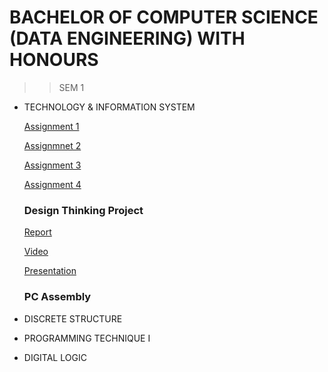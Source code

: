 # BACHELOR OF COMPUTER SCIENCE (DATA ENGINEERING) WITH HONOURS

>> SEM 1
* TECHNOLOGY & INFORMATION SYSTEM

  [Assignment 1](https://github.com/firzanabadrus/SECPH-1/blob/main/SECP1513-Technology%26Information%20System/Career%20Development%20Poster.pdf)

  [Assignmnet 2](https://youtu.be/EDu7X31AlpE?si=Y5dywFeZyrIm0iLe)

  [Assignment 3](https://github.com/firzanabadrus/SECPH-1/blob/main/SECP1513-Technology%26Information%20System/Newsletter%20on%20Industrial%20Visit%20Petronas-Huawei.pdf)

  [Assignment 4](https://github.com/firzanabadrus/SECPH-1/blob/main/SECP1513-Technology%26Information%20System/Report%20on%20Industries%20Talk%202a_%20System%20Development%20%40%20Credence%20(TM%20Subsidiary).pdf)

  ### Design Thinking Project
  [Report](https://github.com/firzanabadrus/SECPH-1/blob/main/SECP1513-Technology%26Information%20System/Report%20Design-Thinking%20Computer%20Hardware.pdf)

  [Video](https://youtu.be/14FR-S98dzE?si=VDcp-4SRphfMaOYg)

  [Presentation]([https://github.com/firzanabadrus/SECPH-1/blob/main/SECP1513-Technology%26Information%20System/Report%20Design-Thinking%20Computer%20Hardware.pdf](https://github.com/firzanabadrus/SECPH-1/blob/main/SECP1513-Technology%26Information%20System/Presentation%20Design-Thinking.pdf)https://github.com/firzanabadrus/SECPH-1/blob/main/SECP1513-Technology%26Information%20System/Presentation%20Design-Thinking.pdf)

  ### PC Assembly

* DISCRETE STRUCTURE
* PROGRAMMING TECHNIQUE I
* DIGITAL LOGIC

